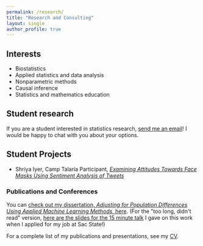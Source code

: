 ```yaml
---
permalink: /research/
title: "Research and Consulting"
layout: single
author_profile: true
---
```


## Interests
- Biostatistics
- Applied statistics and data analysis
- Nonparametric methods 
- Causal inference
- Statistics and mathematics education

## Student research

If you are a student interested in statistics research, [send me an email](mailto:cappiello@csus.edu)! I would be happy to chat with you about your options.

## Student Projects

- Shriya Iyer, Camp Talaria Participant, [*Examining Attitudes Towards Face Masks Using Sentiment Analysis of Tweets*](https://lgpcappiello.github.io/research/ATHENA_Research_Paper.pdf)

### Publications and Conferences

You can [check out my dissertation, *Adjusting for Population Differences Using Applied Machine Learning Methods*, here](https://lgpcappiello.github.io/research/Dissertation.pdf). (For the "too long, didn't read" version, [here are the slides for the 15 minute talk](https://lgpcappiello.github.io/research/ResearchTalk_CSUS.pdf) I gave on this work when I applied for my job at Sac State!)

For a complete list of my publications and presentations, see my [CV](https://lgpcappiello.github.io/CappielloCV.pdf). 
